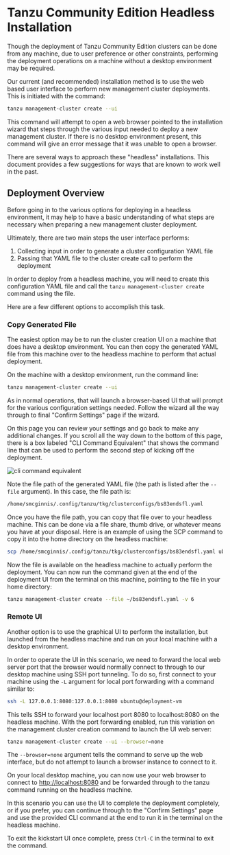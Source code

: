 # Tanzu Community Edition Headless Installation

Though the deployment of Tanzu Community Edition clusters can be done from any
machine, due to user preference or other constraints, performing the deployment
operations on a machine without a desktop environment may be required.

Our current (and recommended) installation method is to use the web based user
interface to perform new management cluster deployments. This is initiated with
the command:

```sh
tanzu management-cluster create --ui
```

This command will attempt to open a web browser pointed to the installation
wizard that steps through the various input needed to deploy a new management
cluster. If there is no desktop environment present, this command will give an
error message that it was unable to open a browser.

There are several ways to approach these "headless" installations. This
document provides a few suggestions for ways that are known to work well in the
past.

## Deployment Overview

Before going in to the various options for deploying in a headless environment,
it may help to have a basic understanding of what steps are necessary when
preparing a new management cluster deployment.

Ultimately, there are two main steps the user interface performs:

1. Collecting input in order to generate a cluster configuration YAML file
1. Passing that YAML file to the cluster create call to perform the deployment

In order to deploy from a headless machine, you will need to create this
configuration YAML file and call the `tanzu management-cluster create` command
using the file.

Here are a few different options to accomplish this task.

### Copy Generated File

The easiest option may be to run the cluster creation UI on a machine that does
have a desktop environment. You can then copy the generated YAML file from this
machine over to the headless machine to perform that actual deployment.

On the machine with a desktop environment, run the command line:

```sh
tanzu management-cluster create --ui
```

As in normal operations, that will launch a browser-based UI that will prompt
for the various configuration settings needed. Follow the wizard all the way
through to final "Confirm Settings" page if the wizard.

On this page you can review your settings and go back to make any additional
changes. If you scroll all the way down to the bottom of this page, there is a
box labeled "CLI Command Equivalent" that shows the command line that can be
used to perform the second step of kicking off the deployment.

![cli command equivalent](../../img/wizard-cli-command.png)

Note the file path of the generated YAML file (the path is listed after the
`--file` argument). In this case, the file path is:

```sh
/home/smcginnis/.config/tanzu/tkg/clusterconfigs/bs83endsfl.yaml
```

Once you have the file path, you can copy that file over to your headless
machine. This can be done via a file share, thumb drive, or whatever means you
have at your disposal. Here is an example of using the SCP command to copy it
into the home directory on the headless machine:

```sh
scp /home/smcginnis/.config/tanzu/tkg/clusterconfigs/bs83endsfl.yaml ubuntu@deployment-vm:~/
```

Now the file is available on the headless machine to actually perform the
deployment. You can now run the command given at the end of the deployment UI
from the terminal on this machine, pointing to the file in your home directory:

```sh
tanzu management-cluster create --file ~/bs83endsfl.yaml -v 6
```

### Remote UI

Another option is to use the graphical UI to perform the installation, but
launched from the headless machine and run on your local machine with a desktop
environment.

In order to operate the UI in this scenario, we need to forward the local web
server port that the browser would normally connect to through to our desktop
machine using SSH port tunneling. To do so, first connect to your machine using
the `-L` argument for local port forwarding with a command similar to:

```sh
ssh -L 127.0.0.1:8080:127.0.0.1:8080 ubuntu@deployment-vm
```

This tells SSH to forward your localhost port 8080 to localhost:8080 on the
headless machine. With the port forwarding enabled, run this variation on the
management cluster creation command to launch the UI web server:

```sh
tanzu management-cluster create --ui --browser=none
```

The `--browser=none` argument tells the command to serve up the web interface,
but do not attempt to launch a browser instance to connect to it.

On your local desktop machine, you can now use your web browser to connect to
[http://localhost:8080](http://localhost:8080) and be forwarded through to the
tanzu command running on the headless machine.

In this scenario you can use the UI to complete the deployment completely, or
if you prefer, you can continue through to the "Confirm Settings" page and use
the provided CLI command at the end to run it in the terminal on the headless
machine.

To exit the kickstart UI once complete, press `Ctrl-C` in the terminal to exit
the command.
